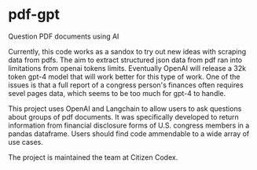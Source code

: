 # pdf-gpt
Question PDF documents using AI

Currently, this code works as a sandox to try out new ideas with scraping data from pdfs. The aim to extract structured json data from pdf ran into limitations from openai tokens limits. Eventually OpenAI will release a 32k token gpt-4 model that will work better for this type of work. One of the issues is that a full report of a congress person's finances often requires sevel pages data, which seems to be too much for gpt-4 to handle.

This project uses OpenAI and Langchain to allow users to ask questions about groups of pdf documents. It was specifically developed to return information from financial disclosure forms of U.S. congress members in a pandas dataframe. Users should find code ammendable to a wide array of use cases. 

The project is maintained the team at Citizen Codex. 
